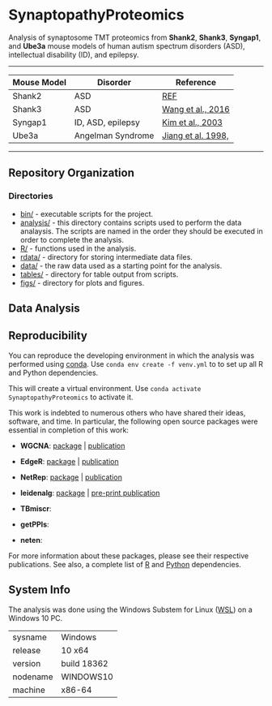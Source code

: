 # SynaptopathyProteomics

Analysis of synaptosome TMT proteomics from __Shank2__, __Shank3__, 
__Syngap1__, and __Ube3a__ mouse models of human autism spectrum disorders 
(ASD), intellectual disability (ID), and epilepsy. 

-------------------------------------------------------------------------------

| Mouse Model | Disorder | Reference |
| ---         | ---      | --- |
| Shank2      | ASD      | [REF](url) |
| Shank3      | ASD      | [Wang et al., 2016](https://www.ncbi.nlm.nih.gov/pubmed/27161151) |
| Syngap1     | ID, ASD, epilepsy |[Kim et al., 2003](https://www.ncbi.nlm.nih.gov/pubmed/12598599) |
| Ube3a       | Angelman Syndrome | [Jiang et al. 1998,](https://www.ncbi.nlm.nih.gov/pubmed/9808466) |

-------------------------------------------------------------------------------

## Repository Organization
### Directories
* [bin/](https://github.com/twesleyb/SynaptopathyProteomics/tree/master/bin) - executable scripts for the project.
* [analysis/](https://github.com/twesleyb/SynaptopathyProteomics/tree/master/analysis) - this directory contains scripts used to perform the data analaysis. The scripts are named in the order they should be executed in order to complete the analysis. 
* [R/](https://github.com/twesleyb/SynaptopathyProteomics/tree/master/R) - functions used in the analysis.
* [rdata/](https://github.com/twesleyb/SynaptopathyProteomics/tree/master/rdata) - directory for storing intermediate data files.
* [data/](https://github.com/twesleyb/SynaptopathyProteomics/tree/master/input) - the raw data used as a starting point for the analysis.
* [tables/](https://github.com/twesleyb/SynaptopathyProteomics/tree/master/tables) - directory for table output from scripts. 
* [figs/](https://github.com/twesleyb/Synaptopathy-Proteomics/tree/master/figures) - directory for plots and figures.

## Data Analysis 

## Reproducibility

You can reproduce the developing environment in which the analysis was performed using [conda](https://docs.conda.io/projects/conda/en/latest/user-guide/tasks/manage-environments.html).
Use `conda env create -f venv.yml` to  to set up all R and Python dependencies.

This will create a virtual environment. 
Use `conda activate SynaptopathyProteomics` to activate it.

This work is indebted to numerous others who have shared their ideas, software,
and time. In particular, the following open source packages were essential in 
completion of this work:
* __WGCNA__: [package](https://cran.r-project.org/web/packages/WGCNA/index.html) | [publication](https://www.ncbi.nlm.nih.gov/pubmed/19114008)
* __EdgeR__: [package](https://bioconductor.org/packages/release/bioc/html/edgeR.html) | [publication](https://www.ncbi.nlm.nih.gov/pubmed/19910308)
* __NetRep__: [package](https://cran.rstudio.com/web/packages/NetRep/index.html) | [publication](https://www.ncbi.nlm.nih.gov/pubmed/27467248)
* __leidenalg__: [package](https://pypi.org/project/leidenalg/) | [pre-print publication](https://arxiv.org/abs/1810.08473)

* __TBmiscr__:
* __getPPIs__:
* __neten__:

For more information about these packages, please see their respective publications. 
See also, a complete list of [R](https://github.com/twesleyb/Synaptopathy-Proteomics/blob/master/bin/r_requirements.txt) and 
[Python](https://github.com/twesleyb/Synaptopathy-Proteomics/blob/master/bin/python_requirements.txt) dependencies. 

## System Info
The analysis was done using the Windows Substem for Linux ([WSL](https://docs.microsoft.com/en-us/windows/wsl/install-win10)) on a Windows 10 PC. 

|          |             |
| ---      | ---         |
| sysname  | Windows     |
| release  | 10 x64      |
| version  | build 18362 |
| nodename | WINDOWS10   | 
| machine  | x86-64      | 
